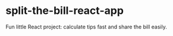 # split-the-bill-react-app
Fun little React project: calculate tips fast and share the bill easily.
